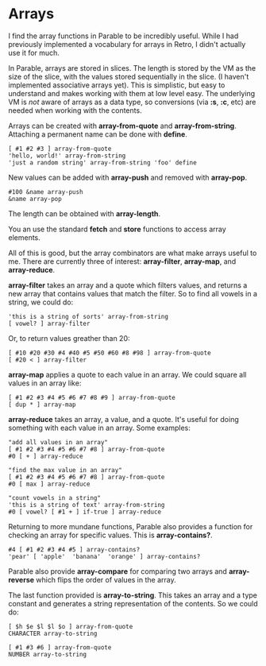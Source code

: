 # Arrays

I find the array functions in Parable to be incredibly useful. While I had previously implemented a vocabulary for arrays in Retro, I didn't actually use it for much.

In Parable, arrays are stored in slices. The length is stored by the VM as the size of the slice, with the values stored sequentially in the slice. (I haven't implemented associative arrays yet). This is simplistic, but easy to understand and makes working with them at low level easy. The underlying VM is *not* aware of arrays as a data type, so conversions (via **:s**, **:c**, etc) are needed when working with the contents.

Arrays can be created with **array-from-quote** and **array-from-string**.  Attaching a permanent name can be done with **define**.

    [ #1 #2 #3 ] array-from-quote
    'hello, world!' array-from-string
    'just a random string' array-from-string 'foo' define

New values can be added with **array-push** and removed with **array-pop**.

    #100 &name array-push
    &name array-pop

The length can be obtained with **array-length**.

You an use the standard **fetch** and **store** functions to access array elements.

All of this is good, but the array combinators are what make arrays useful to me. There are currently three of interest: **array-filter**, **array-map**, and **array-reduce**.

**array-filter** takes an array and a quote which filters values, and returns a new array that contains values that match the filter. So to find all vowels in a string, we could do:

    'this is a string of sorts' array-from-string
    [ vowel? ] array-filter

Or, to return values greather than 20:

    [ #10 #20 #30 #4 #40 #5 #50 #60 #8 #98 ] array-from-quote
    [ #20 < ] array-filter

**array-map** applies a quote to each value in an array. We could square all values in an array like:

    [ #1 #2 #3 #4 #5 #6 #7 #8 #9 ] array-from-quote
    [ dup * ] array-map

**array-reduce** takes an array, a value, and a quote. It's useful for doing something with each value in an array. Some examples:

    "add all values in an array"
    [ #1 #2 #3 #4 #5 #6 #7 #8 ] array-from-quote
    #0 [ + ] array-reduce
    
    "find the max value in an array"
    [ #1 #2 #3 #4 #5 #6 #7 #8 ] array-from-quote
    #0 [ max ] array-reduce
    
    "count vowels in a string"
    'this is a string of text' array-from-string
    #0 [ vowel? [ #1 + ] if-true ] array-reduce

Returning to more mundane functions, Parable also provides a function for checking an array for specific values. This is **array-contains?**.

    #4 [ #1 #2 #3 #4 #5 ] array-contains?
    'pear' [ 'apple'  'banana'  'orange' ] array-contains?

Parable also provide **array-compare** for comparing two arrays and **array-reverse** which flips the order of values in the array.

The last function provided is **array-to-string**. This takes an array and a type constant and generates a string representation of the contents. So we could do:

    [ $h $e $l $l $o ] array-from-quote
    CHARACTER array-to-string
    
    [ #1 #3 #6 ] array-from-quote
    NUMBER array-to-string
